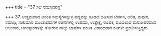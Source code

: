 +++
title = "37 ಸಲೆ ಸಮಸ್ಯದನನ್ತ"

+++
37. ಉತ್ತಮವಾದ ಅನಂತ ಸಮಸ್ಯೆಗಳನ್ನುಳ್ಳ ಪದ್ಯವನ್ನು ಕೂಡಲೆ ಬಿಡಿಸುವ ಬೆಡಗಿನ, ಲಲಿತ, ಮಧುರ, ಸಮಾಧಿ, ಸುಕುಮಾರ ಮುಂತಾದವುಗಳ ರಚನೆಗಳಲ್ಲಿ ಉಪಮಾ, ಉತ್ಪ್ರೇಕ್ಷೆ, ರೂಪಕ, ಮೊದಲಾದ ಮನೋಹರವಾದ ಅಲಂಕಾರ, ಚಮತ್ಕಾರಗಳನ್ನು ತೋರುವ ನಾಲ್ಕು ಭಾಷೆಗಳ ಪಂಡಿತ ವಿಶಾರದರಾದ ಕವಿಗಳು ಪ್ರಕಾಶಿಸುತ್ತಿದ್ದರು.